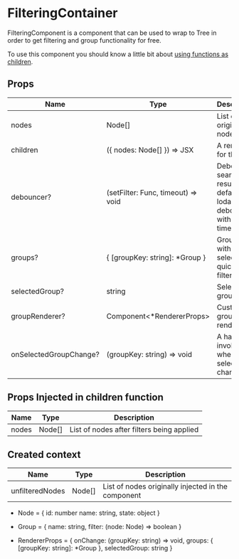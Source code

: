 # FilteringContainer
FilteringComponent is a component that can be used to wrap to Tree in order to get filtering and group functionality for free.

To use this component you should know a little bit about [using functions as children](https://codedaily.io/tutorials/6/Using-Functions-as-Children-and-Render-Props-in-React-Components).

## Props

| Name                  | Type         | Description |
| --------------------- | -------------| ----------- |
| nodes                 | Node[]       | List of original nodes |
| children              | ({ nodes: Node[] }) => JSX | A renderer for the tree|
| debouncer?            | (setFilter: Func, timeout) => void| Debounce search results, default to lodash debouncer with 300ms timeout|
| groups?               | { [groupKey: string]: *Group } | Groups with selectors to quickly filter results |
| selectedGroup?        | string       | Selected group key |
| groupRenderer?        | Component<*RendererProps>    | Custom group renderer |
| onSelectedGroupChange?| (groupKey: string) => void | A handler invoked when group selection changes |


## Props Injected in children function
| Name          | Type         | Description |
| ------------- | -------------| ----------- |
| nodes         | Node[]       | List of nodes after filters being applied |

## Created context
| Name           | Type    | Description |
| ---------------| --------| ----------- |
| unfilteredNodes| Node[]  | List of nodes originally injected in the component |

* Node = {
  id: number
  name: string,
  state: object
}

* Group = {
  name: string,
  filter: (node: Node) => boolean
}

* RendererProps = {
  onChange: (groupKey: string) => void,
  groups: { [groupKey: string]: *Group },
  selectedGroup: string
}
